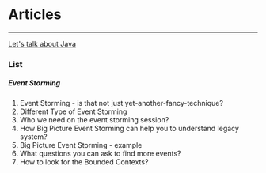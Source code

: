 # Articles

---
[Let's talk about Java](http://letstalkaboutjava.blogspot.com/)

### List 
##### Event Storming
1. Event Storming - is that not just yet-another-fancy-technique?
2. Different Type of Event Storming
3. Who we need on the event storming session?
4. How Big Picture Event Storming can help you to understand legacy system?
5. Big Picture Event Storming - example 
6. What questions you can ask to find more events?
7. How to look for the Bounded Contexts?